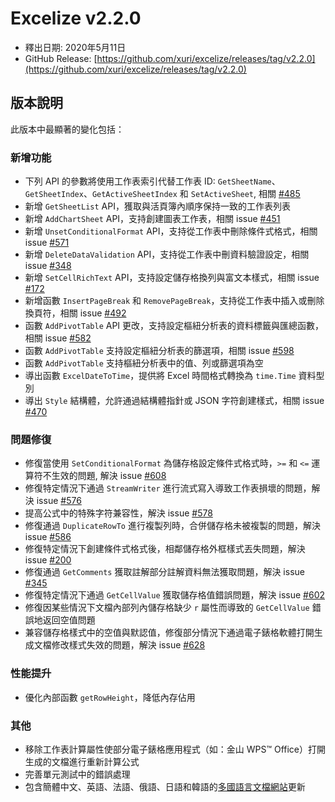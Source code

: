# Excelize v2.2.0

* 釋出日期: 2020年5月11日
* GitHub Release: [https://github.com/xuri/excelize/releases/tag/v2.2.0](https://github.com/xuri/excelize/releases/tag/v2.2.0)

## 版本說明

此版本中最顯著的變化包括：

### 新增功能

* 下列 API 的參數將使用工作表索引代替工作表 ID: `GetSheetName`、`GetSheetIndex`、`GetActiveSheetIndex` 和 `SetActiveSheet`, 相關 [#485](https://github.com/xuri/excelize/issues/485)
* 新增 `GetSheetList` API，獲取與活頁簿內順序保持一致的工作表列表
* 新增 `AddChartSheet` API，支持創建圖表工作表，相關 issue [#451](https://github.com/xuri/excelize/issues/451)
* 新增 `UnsetConditionalFormat` API，支持從工作表中刪除條件式格式，相關 issue [#571](https://github.com/xuri/excelize/issues/571)
* 新增 `DeleteDataValidation` API，支持從工作表中刪資料驗證設定，相關 issue [#348](https://github.com/xuri/excelize/issues/348)
* 新增 `SetCellRichText` API，支持設定儲存格換列與富文本樣式，相關 issue [#172](https://github.com/xuri/excelize/issues/172)
* 新增函數 `InsertPageBreak` 和 `RemovePageBreak`，支持從工作表中插入或刪除換頁符，相關 issue [#492](https://github.com/xuri/excelize/issues/492)
* 函數 `AddPivotTable` API 更改，支持設定樞紐分析表的資料標籤與匯總函數，相關 issue [#582](https://github.com/xuri/excelize/issues/582)
* 函數 `AddPivotTable` 支持設定樞紐分析表的篩選項，相關 issue [#598](https://github.com/xuri/excelize/issues/598)
* 函數 `AddPivotTable` 支持樞紐分析表中的值、列或篩選項為空
* 導出函數 `ExcelDateToTime`，提供將 Excel 時間格式轉換為 `time.Time` 資料型別
* 導出 `Style` 結構體，允許通過結構體指針或 JSON 字符創建樣式，相關 issue [#470](https://github.com/xuri/excelize/issues/470)

### 問題修復

* 修復當使用 `SetConditionalFormat` 為儲存格設定條件式格式時，`>=` 和 `<=` 運算符不生效的問題, 解決 issue [#608](https://github.com/xuri/excelize/issues/608)
* 修復特定情況下通過 `StreamWriter` 進行流式寫入導致工作表損壞的問題，解決 issue [#576](https://github.com/xuri/excelize/issues/576)
* 提高公式中的特殊字符兼容性，解決 issue [#578](https://github.com/xuri/excelize/issues/578)
* 修復通過 `DuplicateRowTo` 進行複製列時，合併儲存格未被複製的問題，解決 issue [#586](https://github.com/xuri/excelize/issues/586)
* 修復特定情況下創建條件式格式後，相鄰儲存格外框樣式丟失問題，解決 issue [#200](https://github.com/xuri/excelize/issues/200)
* 修復通過 `GetComments` 獲取註解部分註解資料無法獲取問題，解決 issue [#345](https://github.com/xuri/excelize/issues/345)
* 修復特定情況下通過 `GetCellValue` 獲取儲存格值錯誤問題，解決 issue [#602](https://github.com/xuri/excelize/issues/602)
* 修復因某些情況下文檔內部列內儲存格缺少 `r` 屬性而導致的 `GetCellValue` 錯誤地返回空值問題
* 兼容儲存格樣式中的空值與默認值，修復部分情況下通過電子錶格軟體打開生成文檔修改樣式失效的問題，解決 issue [#628](https://github.com/xuri/excelize/issues/628)

### 性能提升

* 優化內部函數 `getRowHeight`，降低內存佔用

### 其他

* 移除工作表計算屬性使部分電子錶格應用程式（如：金山 WPS&trade; Office）打開生成的文檔進行重新計算公式
* 完善單元測試中的錯誤處理
* 包含簡體中文、英語、法語、俄語、日語和韓語的[多國語言文檔網站](https://xuri.me/excelize)更新
